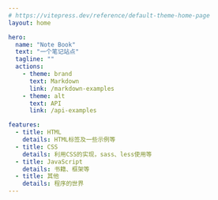 ```yaml
---
# https://vitepress.dev/reference/default-theme-home-page
layout: home

hero:
  name: "Note Book"
  text: "一个笔记站点"
  tagline: ""
  actions:
    - theme: brand
      text: Markdown
      link: /markdown-examples
    - theme: alt
      text: API
      link: /api-examples

features:
  - title: HTML
    details: HTML标签及一些示例等
  - title: CSS
    details: 利用CSS的实现，sass、less使用等
  - title: JavaScript
    details: 书籍、框架等
  - title: 其他
    details: 程序的世界
---
```


